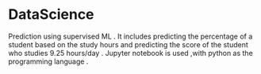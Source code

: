 # DataScience
Prediction using supervised ML .
It includes predicting the percentage of a student based on the study hours and predicting the score of the student who studies 9.25 hours/day .
Jupyter notebook is used ,with python as the programming language .
